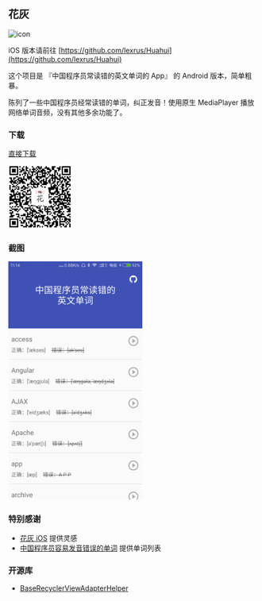 ## 花灰 ##

<img src="https://raw.githubusercontent.com/lexrus/Huahui/master/Huahui/Assets.xcassets/AppIcon.appiconset/Icon-App-60x60%402x.png" width="60" height="60" alt="icon"/>

iOS 版本请前往 [https://github.com/lexrus/Huahui](https://github.com/lexrus/Huahui)

这个项目是 『中国程序员常读错的英文单词的 App』 的 Android 版本，简单粗暴。

陈列了一些中国程序员经常读错的单词，纠正发音！使用原生 MediaPlayer 播放网络单词音频，没有其他多余功能了。

### 下载 

[直接下载](http://7xp1a1.com1.z0.glb.clouddn.com/HuaHui/huahui_v1.0_20170303.apk)

![qcode](qcode.png)

### 截图 ###
<img src="screenshot.png" width="270" height="480" alt="screenshot"/>

### 特别感谢 ###
- [花灰 iOS](https://github.com/lexrus/Huahui) 提供灵感
- [中国程序员容易发音错误的单词](https://github.com/shimohq/chinese-programmer-wrong-pronunciation) 提供单词列表

### 开源库 ###
- [BaseRecyclerViewAdapterHelper](https://github.com/CymChad/BaseRecyclerViewAdapterHelper)
